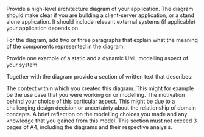 Provide a high-level architecture diagram of your application. The diagram should make clear if you are building a client-server application, or a stand alone application. It should include relevant external systems (if applicable) your application depends on.

For the diagram, add two or three paragraphs that explain what the meaning of the components represented in the diagram.

Provide one example of a static and a dynamic UML modelling aspect of your system.

Together with the diagram provide a section of written text that describes:

The context within which you created this diagram. This might for example be the use case that you were working on or modelling.
The motivation behind your choice of this particular aspect. This might be due to a challenging design decision or uncertainty about the relationship of domain concepts.
A brief reflection on the modelling choices you made and any knowledge that you gained from this model.
This section must not exceed 3 pages of A4, including the diagrams and their respective analysis.